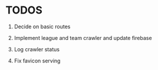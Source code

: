 # TODOS

1. Decide on basic routes

2. Implement league and team crawler and update firebase

3. Log crawler status

4. Fix favicon serving
